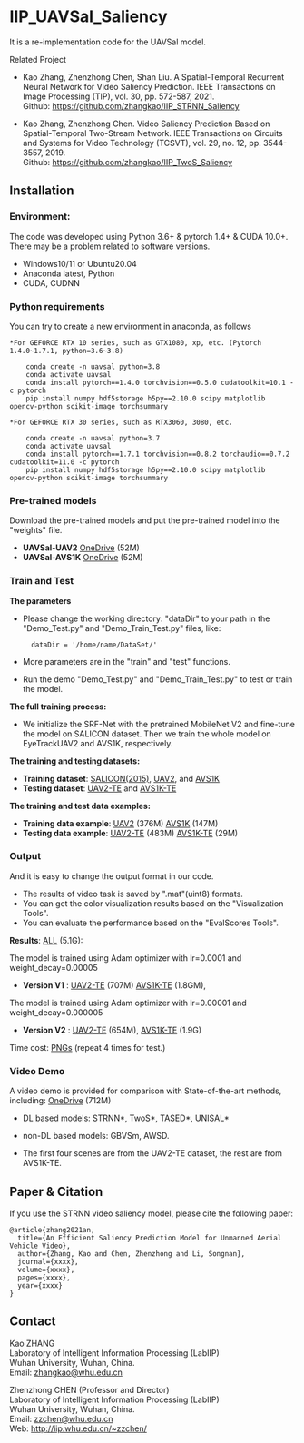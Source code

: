 # IIP_UAVSal_Saliency

It is a re-implementation code for the UAVSal model. 

Related Project
* Kao Zhang, Zhenzhong Chen, Shan Liu. A Spatial-Temporal Recurrent Neural Network for Video Saliency Prediction. IEEE Transactions on Image Processing (TIP), vol. 30, pp. 572-587, 2021. <br />
Github: https://github.com/zhangkao/IIP_STRNN_Saliency

* Kao Zhang, Zhenzhong Chen. Video Saliency Prediction Based on Spatial-Temporal Two-Stream Network. IEEE Transactions on Circuits and Systems for Video Technology (TCSVT), vol. 29, no. 12, pp. 3544-3557, 2019. <br />
Github: https://github.com/zhangkao/IIP_TwoS_Saliency


## Installation 
### Environment:
The code was developed using Python 3.6+ & pytorch 1.4+ & CUDA 10.0+. There may be a problem related to software versions.
* Windows10/11 or Ubuntu20.04
* Anaconda latest, Python 
* CUDA, CUDNN

### Python requirements
You can try to create a new environment in anaconda, as follows

    *For GEFORCE RTX 10 series, such as GTX1080, xp, etc. (Pytorch 1.4.0~1.7.1, python=3.6~3.8)

        conda create -n uavsal python=3.8
        conda activate uavsal
        conda install pytorch==1.4.0 torchvision==0.5.0 cudatoolkit=10.1 -c pytorch
        pip install numpy hdf5storage h5py==2.10.0 scipy matplotlib opencv-python scikit-image torchsummary

    *For GEFORCE RTX 30 series, such as RTX3060, 3080, etc.
        
        conda create -n uavsal python=3.7
        conda activate uavsal
        conda install pytorch==1.7.1 torchvision==0.8.2 torchaudio==0.7.2 cudatoolkit=11.0 -c pytorch
        pip install numpy hdf5storage h5py==2.10.0 scipy matplotlib opencv-python scikit-image torchsummary


### Pre-trained models
Download the pre-trained models and put the pre-trained model into the "weights" file.

* **UAVSal-UAV2** 
[OneDrive](https://whueducn-my.sharepoint.com/:u:/g/personal/zhangkao_whu_edu_cn/ERHo7kkmKjlEmbw7p8zQ1BUBn54i6jn6dabTkzkwNO50FA?e=7PWhjB) (52M)
* **UAVSal-AVS1K** 
[OneDrive](https://whueducn-my.sharepoint.com/:u:/g/personal/zhangkao_whu_edu_cn/ERJkGY-zClhBpEqgOixdTNcBhF6EYnJPGvKUlhcflxttcg?e=PaIycZ) (52M)

### Train and Test

**The parameters**

* Please change the working directory: "dataDir" to your path in the "Demo_Test.py" and "Demo_Train_Test.py" files, like:

        dataDir = '/home/name/DataSet/'
        
* More parameters are in the "train" and "test" functions.
* Run the demo "Demo_Test.py" and "Demo_Train_Test.py" to test or train the model.

**The full training process:**


* We initialize the SRF-Net with the pretrained MobileNet V2 and fine-tune the model on SALICON dataset. Then we train the whole model on EyeTrackUAV2  and AVS1K, respectively.

**The training and testing datasets:**

* **Training dataset**: 
[SALICON(2015)](http://salicon.net/), 
[UAV2](https://www.mdpi.com/2504-446X/4/1/2/), and 
[AVS1K](http://cvteam.buaa.edu.cn/papers.html/)
* **Testing dataset**: 
[UAV2-TE](https://www.mdpi.com/2504-446X/4/1/2/) and
[AVS1K-TE](http://cvteam.buaa.edu.cn/papers.html/)


**The training and test data examples:**
* **Training data example**: 
[UAV2](https://whueducn-my.sharepoint.com/:u:/g/personal/zhangkao_whu_edu_cn/ET1Fa3CqLyxCrpsCwF8gM-8BTJye0OLztTl5vigg-Kr7gw?e=iFMLga) (376M)
[AVS1K](https://whueducn-my.sharepoint.com/:u:/g/personal/zhangkao_whu_edu_cn/EbxQR0fnsppEnVD4Y7SCELIBgYSuAjYct1stVXQcxAGivQ?e=6g5QOc) (147M)
* **Testing data example**:
[UAV2-TE](https://whueducn-my.sharepoint.com/:u:/g/personal/zhangkao_whu_edu_cn/EaAkpNbZ0YxCtEKnLid4BpwBtWfm4KcrsM3qDmAn4jNX_A?e=jBd8Df) (483M)
[AVS1K-TE](https://whueducn-my.sharepoint.com/:u:/g/personal/zhangkao_whu_edu_cn/EeHjqpW3aetAqRmtKt7UCU8BtZirn1PsfIhT8GgWRlPzPQ?e=WiyANH) (29M)




### Output
And it is easy to change the output format in our code.
* The results of video task is saved by ".mat"(uint8) formats.
* You can get the color visualization results based on the "Visualization Tools".
* You can evaluate the performance based on the "EvalScores Tools".


**Results**: [ALL](https://whueducn-my.sharepoint.com/:f:/g/personal/zhangkao_whu_edu_cn/EucCA9ArT1NIqpEokhDjzSMBivD86OFdKrtuzUvHw9UIJA?e=R9ofo9) (5.1G):

The model is trained using Adam optimizer with lr=0.0001 and weight_decay=0.00005    
* **Version V1** : 
[UAV2-TE](https://whueducn-my.sharepoint.com/:u:/g/personal/zhangkao_whu_edu_cn/ET2r9UlJ4R1Dkc5eLIq_qr0BfwEy9VIXreb5zElzPAy9vQ?e=oMepX9) (707M)
[AVS1K-TE](https://whueducn-my.sharepoint.com/:u:/g/personal/zhangkao_whu_edu_cn/EWjG4vOefPZItLWE0L1eGbkBAsHgVUsbK1AU6tbbXwWZNA?e=KAiTSQ) (1.8GM), 

The model is trained using Adam optimizer with lr=0.00001 and weight_decay=0.000005 
* **Version V2** : 
[UAV2-TE](https://whueducn-my.sharepoint.com/:u:/g/personal/zhangkao_whu_edu_cn/EUuGfQaPiVFAi42YUnyzHzgBVyqhG2InQXKIyupJxUuEYw?e=wQodTB) (654M), 
[AVS1K-TE](https://whueducn-my.sharepoint.com/:u:/g/personal/zhangkao_whu_edu_cn/EUsv8PA3gqdHldJZKMrTCGQBoA9c2_J29ifDkdBh--W_3g?e=qFD1Qa) (1.9G)

Time cost: [PNGs](https://whueducn-my.sharepoint.com/:f:/g/personal/zhangkao_whu_edu_cn/Eka_swtqjChAh9JycJRD1PYBDR6HjFUqbXREOvGRuEDokw?e=FIjd6h) (repeat 4 times for test.)

### Video Demo

A video demo is provided for comparison with State-of-the-art methods, including: [OneDrive](https://whueducn-my.sharepoint.com/:v:/g/personal/zhangkao_whu_edu_cn/ESCIRe02WSZPmKGjVD08PBUB_ChN9c67gppIt5ZUZ3m8ZA?e=Fb0mS6) (712M)
* DL based models: STRNN*, TwoS*, TASED*, UNISAL*
* non-DL based models: GBVSm, AWSD.


* The first four scenes are from the UAV2-TE dataset, the rest are from AVS1K-TE.

## Paper & Citation

If you use the STRNN video saliency model, please cite the following paper: 
```
@article{zhang2021an,
  title={An Efficient Saliency Prediction Model for Unmanned Aerial Vehicle Video},
  author={Zhang, Kao and Chen, Zhenzhong and Li, Songnan},
  journal={xxxx},
  volume={xxxx},
  pages={xxxx},
  year={xxxx}
}
```



## Contact
Kao ZHANG  <br />
Laboratory of Intelligent Information Processing (LabIIP)  <br />
Wuhan University, Wuhan, China.  <br />
Email: zhangkao@whu.edu.cn  <br />

Zhenzhong CHEN (Professor and Director) <br />
Laboratory of Intelligent Information Processing (LabIIP)  <br />
Wuhan University, Wuhan, China.  <br />
Email: zzchen@whu.edu.cn  <br />
Web: http://iip.whu.edu.cn/~zzchen/  <br />